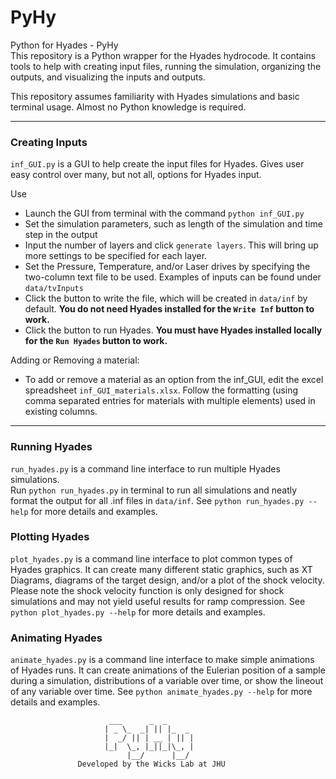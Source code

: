 # PyHy
Python for Hyades - PyHy  
This repository is a Python wrapper for the Hyades hydrocode.
It contains tools to help with creating input files, running the simulation,
organizing the outputs, and visualizing the inputs and outputs.

This repository assumes familiarity with Hyades simulations and basic terminal usage.
Almost no Python knowledge is required.

---

### Creating Inputs
`inf_GUI.py` is a GUI to help create the input files for Hyades.
Gives user easy control over many, but not all, options for Hyades input.
 
Use
* Launch the GUI from terminal with the command `python inf_GUI.py`
* Set the simulation parameters, such as length of the simulation and time step in the output
* Input the number of layers and click `generate layers`. This will bring up more settings to be specified for each layer.  
* Set the Pressure, Temperature, and/or Laser drives by specifying the two-column text file to be used. Examples of inputs can be found under `data/tvInputs`
* Click the button to write the file, which will be created in `data/inf` by default. **You do not need Hyades installed for the `Write Inf` button to work.**
* Click the button to run Hyades. **You must have Hyades installed locally for the `Run Hyades` button to work.**

Adding or Removing a material:  
* To add or remove a material as an option from the inf_GUI, edit the excel spreadsheet `inf_GUI_materials.xlsx`.
Follow the formatting (using comma separated entries for materials with multiple elements) used in existing columns.

---

### Running Hyades
`run_hyades.py` is a command line interface to run multiple Hyades simulations.  
Run `python run_hyades.py` in terminal to run all simulations and neatly format the output for all .inf files in `data/inf`.
See `python run_hyades.py --help` for more details and examples.

### Plotting Hyades
`plot_hyades.py` is a command line interface to plot common types of Hyades graphics.
It can create many different static graphics, such as XT Diagrams, diagrams of the target design, and/or a plot of the shock velocity.
Please note the shock velocity function is only designed for shock simulations and may not yield useful results for ramp compression.
See `python plot_hyades.py --help` for more details and examples.

### Animating Hyades
`animate_hyades.py` is a command line interface to make simple animations of Hyades runs.
It can create animations of the Eulerian position of a sample during a simulation, distributions of a variable over time,
or show the lineout of any variable over time. See `python animate_hyades.py --help` for more details and examples.

```
                      ___      _  _      
                     | _ \_  _| || |_  _ 
                     |  _/ || | __ | || |
                     |_|  \_, |_||_|\_, |
                          |__/      |__/ 
               Developed by the Wicks Lab at JHU
```
